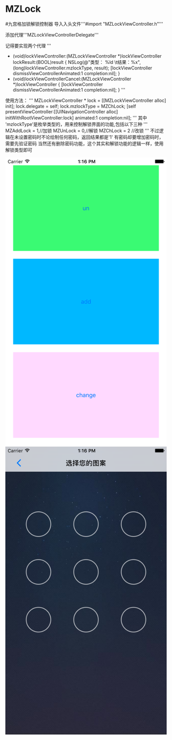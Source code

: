 # MZLock
#九宫格加锁解锁控制器
 导入入头文件'''#import "MZLockViewController.h"'''
 
 添加代理'''MZLockViewControllerDelegate'''
 
 记得要实现两个代理
 '''
 - (void)lockViewController:(MZLockViewController *)lockViewController lockResult:(BOOL)result {
    NSLog(@"类型： %ld \t结果：%x", (long)lockViewController.mzlockType, result);
    [lockViewController dismissViewControllerAnimated:1 completion:nil];
}
- (void)lockViewControllerCancel:(MZLockViewController *)lockViewController {
    [lockViewController dismissViewControllerAnimated:1 completion:nil];
}
 '''
 
 使用方法： 
 '''
 MZLockViewController * lock = [[MZLockViewController alloc] init];
    lock.delegate = self;
    lock.mzlockType = MZChLock;
    [self presentViewController:[[UINavigationController alloc] initWithRootViewController:lock] animated:1 completion:nil];
 '''
 其中 'mzlockType'是枚举类型的，用来控制解锁界面的功能,包括以下三种
 '''
     MZAddLock = 1,//加锁
    MZUnLock  = 0,//解锁
    MZChLock  = 2 //改锁
 '''
 不过逻辑在未设置密码时不论绘制任何密码，返回结果都是'1'
 有密码却要增加密码时，需要先验证密码
 当然还有删除密码功能，这个其实和解锁功能的逻辑一样，使用解锁类型即可


![image](https://github.com/MZChangchun/MZLock/blob/master/1.png)
![image](https://github.com/MZChangchun/MZLock/blob/master/2.png)
